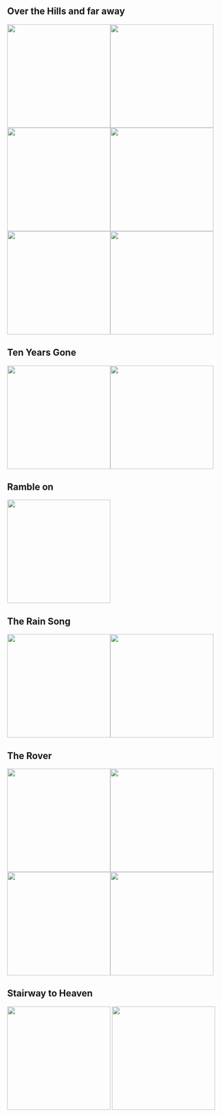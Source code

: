 

## Over the Hills and far away
[<img width="240" src="https://img.youtube.com/vi/WPC3PDzN2B0/sddefault.jpg">](https://www.youtube.com/watch?v=WPC3PDzN2B0)[<img width="240" src="https://img.youtube.com/vi/Cnd-kQoARNM/sddefault.jpg">](https://www.youtube.com/watch?v=Cnd-kQoARNM)[<img width="240" src="https://img.youtube.com/vi/MJH1oh_c4DQ/sddefault.jpg">](https://www.youtube.com/watch?v=MJH1oh_c4DQ)[<img width="240" src="https://img.youtube.com/vi/7tJTHN4IvM8/sddefault.jpg">](https://www.youtube.com/watch?v=7tJTHN4IvM8)[<img width="240" src="https://img.youtube.com/vi/-JvESMqWX0s/sddefault.jpg">](https://www.youtube.com/watch?v=-JvESMqWX0s)[<img width="240" src="https://img.youtube.com/vi/ancv--IxLH8/sddefault.jpg">](https://www.youtube.com/watch?v=ancv--IxLH8)

## Ten Years Gone
[<img width="240" src="https://img.youtube.com/vi/fbDw5ST9bKc/sddefault.jpg">](https://www.youtube.com/watch?v=fbDw5ST9bKc)[<img width="240" src="https://img.youtube.com/vi/lEA3kxFV7oE/sddefault.jpg">](https://www.youtube.com/watch?v=lEA3kxFV7oE)

## Ramble on
[<img width="240" src="https://img.youtube.com/vi/uiXSFNciM08/sddefault.jpg">](https://www.youtube.com/watch?v=uiXSFNciM08)

## The Rain Song
[<img width="240" src="https://img.youtube.com/vi/BeDylD8dV7U/sddefault.jpg">](https://www.youtube.com/watch?v=BeDylD8dV7U)[<img width="240" src="https://img.youtube.com/vi/7rPbfSSWW6Y/sddefault.jpg">](https://www.youtube.com/watch?v=7rPbfSSWW6Y)

## The Rover
[<img width="240" src="https://img.youtube.com/vi/zKr53YxxH60/sddefault.jpg">](https://www.youtube.com/watch?v=zKr53YxxH60)[<img width="240" src="https://img.youtube.com/vi/ZjKDKxntinU/sddefault.jpg">](https://www.youtube.com/watch?v=ZjKDKxntinU)[<img width="240" src="https://img.youtube.com/vi/07q_eyqT11Q/sddefault.jpg">](https://www.youtube.com/watch?v=07q_eyqT11Q)[<img width="240" src="https://img.youtube.com/vi/UFCjFCh9X5o/sddefault.jpg">](https://www.youtube.com/watch?v=UFCjFCh9X5o)

## Stairway to Heaven
[<img width="240" src="https://img.youtube.com/vi/osnNhcj92ao/sddefault.jpg">](https://www.youtube.com/watch?v=osnNhcj92ao)
[<img width="240" src="https://img.youtube.com/vi/wKpNTOGWwQk/sddefault.jpg">](https://www.youtube.com/watch?v=wKpNTOGWwQk)
